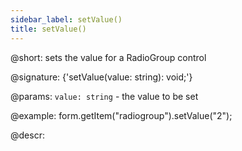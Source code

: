 ```yaml
---
sidebar_label: setValue()
title: setValue()
---          
```


@short: sets the value for a RadioGroup control

@signature: {'setValue(value: string): void;'}

@params:
`value: string` - the value to be set  

@example:
form.getItem("radiogroup").setValue("2");

@descr:
